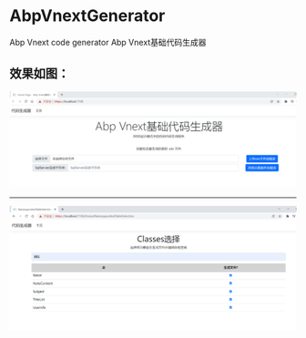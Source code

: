 # AbpVnextGenerator
Abp Vnext code generator
Abp Vnext基础代码生成器

## 效果如图：
![code](https://raw.githubusercontent.com/WuLex/UsefulPicture/main/codegenerator/abpGenerator(1).png)

-------

![code](https://raw.githubusercontent.com/WuLex/UsefulPicture/main/codegenerator/abpGenerator(2).png)


